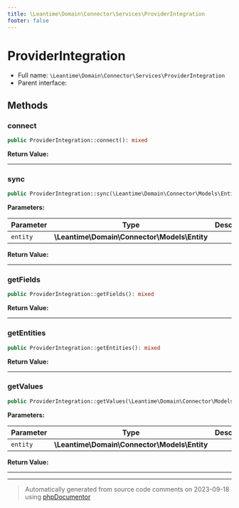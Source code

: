 ```yaml
---
title: \Leantime\Domain\Connector\Services\ProviderIntegration
footer: false
---
```


# ProviderIntegration





* Full name: `\Leantime\Domain\Connector\Services\ProviderIntegration`
* Parent interface: [](../../../../../classes.md)



## Methods

### connect



```php
public ProviderIntegration::connect(): mixed
```









**Return Value:**





---
### sync



```php
public ProviderIntegration::sync(\Leantime\Domain\Connector\Models\Entity $entity): mixed
```








**Parameters:**

| Parameter | Type | Description |
|-----------|------|-------------|
| `entity` | **\Leantime\Domain\Connector\Models\Entity** |  |


**Return Value:**





---
### getFields



```php
public ProviderIntegration::getFields(): mixed
```









**Return Value:**





---
### getEntities



```php
public ProviderIntegration::getEntities(): mixed
```









**Return Value:**





---
### getValues



```php
public ProviderIntegration::getValues(\Leantime\Domain\Connector\Models\Entity $entity): mixed
```








**Parameters:**

| Parameter | Type | Description |
|-----------|------|-------------|
| `entity` | **\Leantime\Domain\Connector\Models\Entity** |  |


**Return Value:**





---


---
> Automatically generated from source code comments on 2023-09-18 using [phpDocumentor](http://www.phpdoc.org/)
